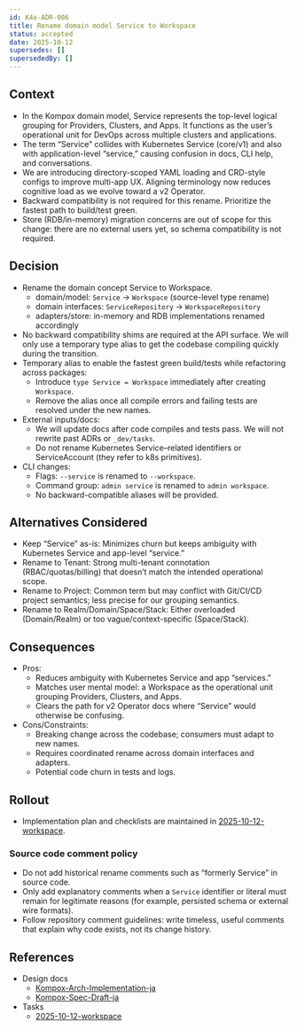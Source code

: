 ```yaml
---
id: K4x-ADR-006
title: Rename domain model Service to Workspace
status: accepted
date: 2025-10-12
supersedes: []
supersededBy: []
---
```


## Context

- In the Kompox domain model, Service represents the top-level logical grouping for Providers, Clusters, and Apps. It functions as the user’s operational unit for DevOps across multiple clusters and applications.
- The term “Service” collides with Kubernetes Service (core/v1) and also with application-level “service,” causing confusion in docs, CLI help, and conversations.
- We are introducing directory-scoped YAML loading and CRD-style configs to improve multi-app UX. Aligning terminology now reduces cognitive load as we evolve toward a v2 Operator.
- Backward compatibility is not required for this rename. Prioritize the fastest path to build/test green.
- Store (RDB/in-memory) migration concerns are out of scope for this change: there are no external users yet, so schema compatibility is not required.

## Decision

- Rename the domain concept Service to Workspace.
  - domain/model: `Service` → `Workspace` (source-level type rename)
  - domain interfaces: `ServiceRepository` → `WorkspaceRepository`
  - adapters/store: in-memory and RDB implementations renamed accordingly
- No backward compatibility shims are required at the API surface. We will only use a temporary type alias to get the codebase compiling quickly during the transition.
- Temporary alias to enable the fastest green build/tests while refactoring across packages:
  - Introduce `type Service = Workspace` immediately after creating `Workspace`.
  - Remove the alias once all compile errors and failing tests are resolved under the new names.
- External inputs/docs:
  - We will update docs after code compiles and tests pass. We will not rewrite past ADRs or `_dev/tasks`.
  - Do not rename Kubernetes Service–related identifiers or ServiceAccount (they refer to k8s primitives).
 - CLI changes:
   - Flags: `--service` is renamed to `--workspace`.
   - Command group: `admin service` is renamed to `admin workspace`.
   - No backward-compatible aliases will be provided.

## Alternatives Considered

- Keep “Service” as-is: Minimizes churn but keeps ambiguity with Kubernetes Service and app-level “service.”
- Rename to Tenant: Strong multi-tenant connotation (RBAC/quotas/billing) that doesn’t match the intended operational scope.
- Rename to Project: Common term but may conflict with Git/CI/CD project semantics; less precise for our grouping semantics.
- Rename to Realm/Domain/Space/Stack: Either overloaded (Domain/Realm) or too vague/context-specific (Space/Stack).

## Consequences

- Pros:
  - Reduces ambiguity with Kubernetes Service and app “services.”
  - Matches user mental model: a Workspace as the operational unit grouping Providers, Clusters, and Apps.
  - Clears the path for v2 Operator docs where “Service” would otherwise be confusing.
- Cons/Constraints:
  - Breaking change across the codebase; consumers must adapt to new names.
  - Requires coordinated rename across domain interfaces and adapters.
  - Potential code churn in tests and logs.

## Rollout

- Implementation plan and checklists are maintained in [2025-10-12-workspace].

### Source code comment policy

- Do not add historical rename comments such as “formerly Service” in source code.
- Only add explanatory comments when a `Service` identifier or literal must remain for legitimate reasons (for example, persisted schema or external wire formats).
- Follow repository comment guidelines: write timeless, useful comments that explain why code exists, not its change history.

## References

- Design docs
  - [Kompox-Arch-Implementation-ja]
  - [Kompox-Spec-Draft-ja]
- Tasks
  - [2025-10-12-workspace]

[Kompox-Arch-Implementation-ja]: ../v1/Kompox-Arch-Implementation.ja.md
[Kompox-Spec-Draft-ja]: ../v1/Kompox-Spec-Draft.ja.md
[2025-10-12-workspace]: ../../_dev/tasks/2025-10-12-workspace.ja.md